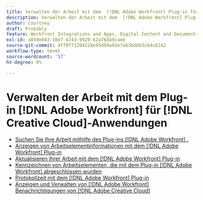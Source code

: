 ```yaml
---
title: Verwalten der Arbeit mit dem  [!DNL Adobe Workfront] Plug-in für  [!DNL Creative Cloud] -Anwendungen
description: Verwalten der Arbeit mit dem  [!DNL Adobe Workfront] Plug-in für  [!DNL Creative Cloud] -Anwendungen
author: Courtney
draft: Probably
feature: Workfront Integrations and Apps, Digital Content and Documents
exl-id: a859e843-38e7-4743-9920-62a76da9caeb
source-git-commit: 4f70f71294228e95d09a02e7a63bd683c04c6142
workflow-type: tm+mt
source-wordcount: '57'
ht-degree: 0%

---
```


# Verwalten der Arbeit mit dem Plug-in [!DNL Adobe Workfront] für [!DNL Creative Cloud]-Anwendungen

* [Suchen Sie Ihre Arbeit mithilfe des Plug-ins [!DNL Adobe Workfront] .](/help/quicksilver/workfront-integrations-and-apps/adobe-workfront-for-creative-cloud/wf-cc-find-work.md)
* [Anzeigen von Arbeitselementinformationen mit dem [!DNL Adobe Workfront] Plug-in](/help/quicksilver/workfront-integrations-and-apps/adobe-workfront-for-creative-cloud/wf-cc-view-work-info.md)
* [Aktualisieren Ihrer Arbeit mit dem [!DNL Adobe Workfront] Plug-in](/help/quicksilver/workfront-integrations-and-apps/adobe-workfront-for-creative-cloud/wf-cc-update.md)
* [Kennzeichnen von Arbeitselementen, die mit dem Plug-in [!DNL Adobe Workfront] abgeschlossen wurden](/help/quicksilver/workfront-integrations-and-apps/adobe-workfront-for-creative-cloud/wf-cc-complete.md)
* [Protokollzeit mit dem [!DNL Adobe Workfront] Plug-in](/help/quicksilver/workfront-integrations-and-apps/adobe-workfront-for-creative-cloud/wf-cc-log-time.md)
* [Anzeigen und Verwalten von [!DNL Adobe Workfront] Benachrichtigungen von  [!DNL Adobe Creative Cloud]](/help/quicksilver/workfront-integrations-and-apps/adobe-workfront-for-creative-cloud/wf-cc-notifications.md)
